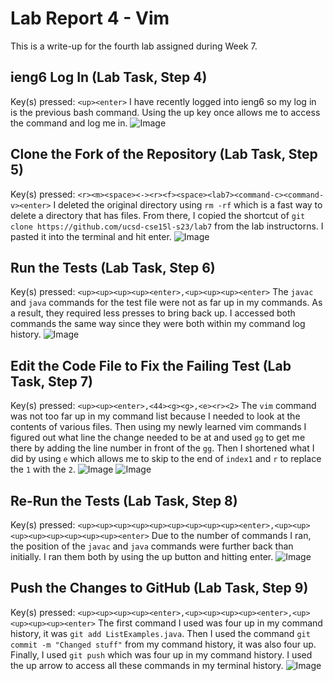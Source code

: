 # Lab Report 4 - Vim
This is a write-up for the fourth lab assigned during Week 7.

## ieng6 Log In (Lab Task, Step 4)
Key(s) pressed:
```<up><enter>```
I have recently logged into ieng6 so my log in is the previous bash command. Using the up key once allows me to access the command and log me in.
![Image](https://raw.githubusercontent.com/aerin-c/cse15l-lab-reports/main/Screenshot%202023-11-19%20at%2021.12.25.png)

## Clone the Fork of the Repository (Lab Task, Step 5)
Key(s) pressed:
```<r><m><space><-><r><f><space><lab7><command-c><command-v><enter>```
I deleted the original directory using `rm -rf` which is a fast way to delete a directory that has files. From there, I copied the shortcut of `git clone https://github.com/ucsd-cse15l-s23/lab7` from the lab instructorns. I pasted it into the terminal and hit enter.
![Image](https://raw.githubusercontent.com/aerin-c/cse15l-lab-reports/main/Screenshot%202023-11-19%20at%2021.31.10.png)

## Run the Tests (Lab Task, Step 6)
Key(s) pressed:
```<up><up><up><up><enter>,<up><up><up><enter>```
The `javac` and `java` commands for the test file were not as far up in my commands. As a result, they required less presses to bring back up. I accessed both commands the same way since they were both within my command log history.
![Image](https://raw.githubusercontent.com/aerin-c/cse15l-lab-reports/main/Screenshot%202023-11-19%20at%2021.37.49.png)

## Edit the Code File to Fix the Failing Test (Lab Task, Step 7)
Key(s) pressed:
```<up><up><enter>,<44><g><g>,<e><r><2>```
The `vim` command was not too far up in my command list because I needed to look at the contents of various files. Then using my newly learned vim commands I figured out what line the change needed to be at and used `gg` to get me there by adding the line number in front of the `gg`. Then I shortened what I did by using `e` which allows me to skip to the end of `index1` and `r` to replace the `1` with the `2`.
![Image](https://raw.githubusercontent.com/aerin-c/cse15l-lab-reports/main/Screenshot%202023-11-19%20at%2022.30.05.png)
![Image](https://raw.githubusercontent.com/aerin-c/cse15l-lab-reports/main/Screenshot%202023-11-19%20at%2022.30.56.png)

## Re-Run the Tests (Lab Task, Step 8)
Key(s) pressed:
```<up><up><up><up><up><up><up><up><up><enter>,<up><up><up><up><up><up><up><up><enter>```
Due to the number of commands I ran, the position of the `javac` and `java` commands were further back than initially. I ran them both by using the up button and hitting enter.
![Image](https://raw.githubusercontent.com/aerin-c/cse15l-lab-reports/main/Screenshot%202023-11-19%20at%2022.37.24.png)

## Push the Changes to GitHub (Lab Task, Step 9)
Key(s) pressed:
```<up><up><up><up><enter>,<up><up><up><up><enter>,<up><up><up><up><enter>```
The first command I used was four up in my command history, it was `git add ListExamples.java`. Then I used the command `git commit -m "Changed stuff"` from my command history, it was also four up. Finally, I used `git push` which was four up in my command history. I used the up arrow to access all these commands in my terminal history.
![Image](https://raw.githubusercontent.com/aerin-c/cse15l-lab-reports/main/Screenshot%202023-11-19%20at%2022.46.46.png)

